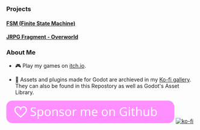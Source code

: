 ### Projects

#### [FSM (Finite State Machine)](https://github.com/mechPenSketch/FiniteStateMachine)

#### [JRPG Fragment - Overworld](https://github.com/mechPenSketch/Jrpg-Fragment-Overworld)

### About Me

- :video_game: Play my games on [itch.io](https://mechpensketch.itch.io/).

- :blue_book: Assets and plugins made for Godot are archieved in my [Ko-fi gallery](https://ko-fi.com/mechpensketch/gallery). They can also be found in this Repostory as well as Godot's Asset Library.

[![Github Sponsorship](img/github_sponsor_btn.svg)](https://github.com/sponsors/mechPenSketch)
[![ko-fi](https://www.ko-fi.com/img/githubbutton_sm.svg)](https://ko-fi.com/I3I1208SA)
